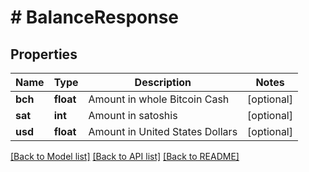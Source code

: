 # # BalanceResponse

## Properties

Name | Type | Description | Notes
------------ | ------------- | ------------- | -------------
**bch** | **float** | Amount in whole Bitcoin Cash | [optional] 
**sat** | **int** | Amount in satoshis | [optional] 
**usd** | **float** | Amount in United States Dollars | [optional] 

[[Back to Model list]](../../README.md#documentation-for-models) [[Back to API list]](../../README.md#documentation-for-api-endpoints) [[Back to README]](../../README.md)


